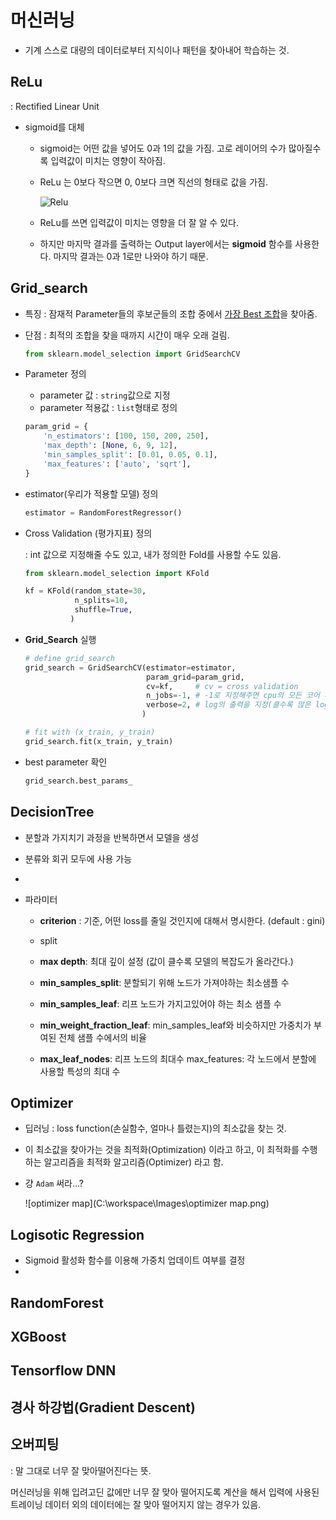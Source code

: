 # 머신러닝

- 기계 스스로 대량의 데이터로부터 지식이나 패턴을 찾아내어 학습하는 것.

## ReLu

: Rectified Linear Unit

- sigmoid를 대체

  - sigmoid는 어떤 값을 넣어도 0과 1의 값을 가짐. 고로 레이어의 수가 많아질수록 입력값이 미치는 영향이 작아짐.

  - ReLu 는 0보다 작으면 0, 0보다 크면 직선의 형태로 값을 가짐.

    ![Relu](C:\workspace\Images\Relu.png)

  - ReLu를 쓰면 입력값이 미치는 영향을 더 잘 알 수 있다.

  - 하지만 마지막 결과를 출력하는 Output layer에서는 **sigmoid** 함수를 사용한다. 마지막 결과는 0과 1로만 나와야 하기 때문.

    

## Grid_search

- 특징 : 잠재적 Parameter들의 후보군들의 조합 중에서 <u>가장 Best 조합</u>을 찾아줌.

- 단점 : 최적의 조합을 찾을 때까지 시간이 매우 오래 걸림.

  ```python
  from sklearn.model_selection import GridSearchCV
  ```

- Parameter 정의 

  - parameter 값 : `string`값으로 지정
  - parameter 적용값 : `list`형태로 정의

  ```python
  param_grid = {
      'n_estimators': [100, 150, 200, 250],
      'max_depth': [None, 6, 9, 12],
      'min_samples_split': [0.01, 0.05, 0.1],
      'max_features': ['auto', 'sqrt'],
  }
  ```

- estimator(우리가 적용할 모델) 정의

  ```python
  estimator = RandomForestRegressor()
  ```

- Cross Validation (평가지표) 정의

  : int 값으로 지정해줄 수도 있고, 내가 정의한 Fold를 사용할 수도 있음.

  ```python
  from sklearn.model_selection import KFold
  
  kf = KFold(random_state=30,
             n_splits=10,
             shuffle=True,
            )
  ```

- **Grid_Search** 실행

  ```python
  # define grid_search
  grid_search = GridSearchCV(estimator=estimator, 
                             param_grid=param_grid, 
                             cv=kf, 	# cv = cross validation
                             n_jobs=-1, # -1로 지정해주면 cpu의 모든 코어 사용
                             verbose=2, # log의 출력을 지정(클수록 많은 log 출력)
                            )
  
  # fit with (x_train, y_train)
  grid_search.fit(x_train, y_train)
  ```

- best parameter 확인

  ```python
  grid_search.best_params_
  ```




## DecisionTree

- 분할과 가지치기 과정을 반복하면서 모델을 생성
- 분류와 회귀 모두에 사용 가능
- 
- 파라미터

  - **criterion** : 기준, 어떤 loss를 줄일 것인지에 대해서 명시한다. (default : gini)
  - split

  - **max depth**: 최대 깊이 설정 (값이 클수록 모델의 복잡도가 올라간다.)
  - **min_samples_split**: 분할되기 위해 노드가 가져야하는 최소샘플 수 
  - **min_samples_leaf**: 리프 노드가 가지고있어야 하는 최소 샘플 수 
  - **min_weight_fraction_leaf**: min_samples_leaf와 비슷하지만 가중치가 부여된 전체 샘플 수에서의 비율 
  - **max_leaf_nodes**: 리프 노드의 최대수 max_features: 각 노드에서 분할에 사용할 특성의 최대 수



## Optimizer

- 딥러닝 : loss function(손실함수, 얼마나 틀렸는지)의 최소값을 찾는 것.

- 이 최소값을 찾아가는 것을 최적화(Optimization) 이라고 하고, 이 최적화를 수행하는 알고리즘을 최적화 알고리즘(Optimizer) 라고 함.

- 걍 `Adam` 써라...?

  ![optimizer map](C:\workspace\Images\optimizer map.png)



## Logisotic Regression

- Sigmoid 활성화 함수를 이용해 가중치 업데이트 여부를 결정
- 





## RandomForest







## XGBoost







## Tensorflow DNN







## 경사 하강법(Gradient Descent)





## 오버피팅

: 말 그대로 너무 잘 맞아떨어진다는 뜻.

머신러닝을 위해 입려고딘 값에만 너무 잘 맞아 떨어지도록 계산을 해서 입력에 사용된 트레이닝 데이터 외의 데이터에는 잘 맞아 떨어지지 않는 경우가 있음.

